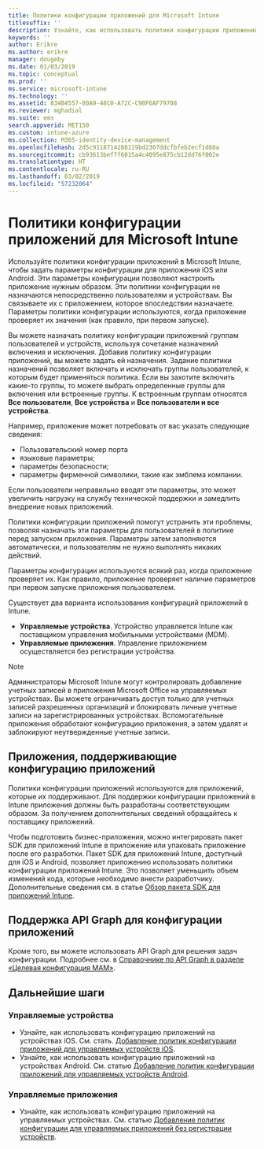 ```yaml
---
title: Политики конфигурации приложений для Microsoft Intune
titlesuffix: ''
description: Узнайте, как использовать политики конфигурации приложений на устройстве iOS или Android в Microsoft Intune.
keywords: ''
author: Erikre
ms.author: erikre
manager: dougeby
ms.date: 01/03/2019
ms.topic: conceptual
ms.prod: ''
ms.service: microsoft-intune
ms.technology: ''
ms.assetid: 834B4557-80A9-48C0-A72C-C98F6AF79708
ms.reviewer: mghadial
ms.suite: ems
search.appverid: MET150
ms.custom: intune-azure
ms.collection: M365-identity-device-management
ms.openlocfilehash: 2d5c9118714288119bd2307ddcfbfeb2ecf1d88a
ms.sourcegitcommit: cb93613bef7f6015a4c4095e875cb12dd76f002e
ms.translationtype: HT
ms.contentlocale: ru-RU
ms.lasthandoff: 03/02/2019
ms.locfileid: "57232064"
---
```

# <a name="app-configuration-policies-for-microsoft-intune"></a>Политики конфигурации приложений для Microsoft Intune

Используйте политики конфигурации приложений в Microsoft Intune, чтобы задать параметры конфигурации для приложения iOS или Android. Эти параметры конфигурации позволяют настроить приложение нужным образом. Эти политики конфигурации не назначаются непосредственно пользователям и устройствам. Вы связываете их с приложением, которое впоследствии назначаете. Параметры политики конфигурации используются, когда приложение проверяет их значения (как правило, при первом запуске).

Вы можете назначать политику конфигурации приложений группам пользователей и устройств, используя сочетание назначений включения и исключения. Добавив политику конфигурации приложений, вы можете задать ей назначения. Задание политики назначений позволяет включать и исключать группы пользователей, к которым будет применяться политика. Если вы захотите включить какие-то группы, то можете выбрать определенные группы для включения или встроенные группы. К встроенным группам относятся **Все пользователи**, **Все устройства** и **Все пользователи и все устройства**.

Например, приложение может потребовать от вас указать следующие сведения:

- Пользовательский номер порта
- языковые параметры;
- параметры безопасности;
- параметры фирменной символики, такие как эмблема компании.

Если пользователи неправильно вводят эти параметры, это может увеличить нагрузку на службу технической поддержки и замедлить внедрение новых приложений.

Политики конфигурации приложений помогут устранить эти проблемы, позволяя назначать эти параметры для пользователей в политике перед запуском приложения. Параметры затем заполняются автоматически, и пользователям не нужно выполнять никаких действий.

Параметры конфигурации используются всякий раз, когда приложение проверяет их. Как правило, приложение проверяет наличие параметров при первом запуске приложения пользователем.

Существует два варианта использования конфигураций приложений в Intune.
 - **Управляемые устройства**. Устройство управляется Intune как поставщиком управления мобильными устройствами (MDM).
 - **Управляемые приложения**. Управление приложением осуществляется без регистрации устройства.

> [!NOTE]
> Администраторы Microsoft Intune могут контролировать добавление учетных записей в приложения Microsoft Office на управляемых устройствах. Вы можете ограничивать доступ только для учетных записей разрешенных организаций и блокировать личные учетные записи на зарегистрированных устройствах. Вспомогательные приложения обработают конфигурацию приложения, а затем удалят и заблокируют неутвержденные учетные записи.

## <a name="apps-that-support-app-configuration"></a>Приложения, поддерживающие конфигурацию приложений

Политики конфигурации приложений используются для приложений, которые их поддерживают. Для поддержки конфигурации приложений в Intune приложения должны быть разработаны соответствующим образом. За получением дополнительных сведений обращайтесь к поставщику приложений.

Чтобы подготовить бизнес-приложения, можно интегрировать пакет SDK для приложений Intune в приложение или упаковать приложение после его разработки. Пакет SDK для приложений Intune, доступный для iOS и Android, позволяет приложению использовать политики конфигурации приложений Intune. Это позволяет уменьшить объем изменений кода, которые необходимо внести разработчику. Дополнительные сведения см. в статье [Обзор пакета SDK для приложений Intune](app-sdk.md).

## <a name="graph-api-support-for-app-configuration"></a>Поддержка API Graph для конфигурации приложений

Кроме того, вы можете использовать API Graph для решения задач конфигурации. Подробнее см. в [Справочнике по API Graph в разделе «Целевая конфигурация MAM»](https://graph.microsoft.io/docs/api-reference/beta/api/intune_mam_targetedmanagedappconfiguration_create).

## <a name="next-steps"></a>Дальнейшие шаги

### <a name="managed-devices"></a>Управляемые устройства

 - Узнайте, как использовать конфигурацию приложений на устройствах iOS.  См. стать. [Добавление политик конфигурации приложений для управляемых устройств iOS](app-configuration-policies-use-ios.md).
 - Узнайте, как использовать конфигурацию приложений на устройствах Android.  См. статью [Добавление политик конфигурации приложений для управляемых устройств Android](app-configuration-policies-use-android.md).

### <a name="managed-apps"></a>Управляемые приложения

 - Узнайте, как использовать конфигурацию приложений на управляемых устройствах. См. статью [Добавление политик конфигурации для управляемых приложений без регистрации устройств](app-configuration-policies-managed-app.md).
